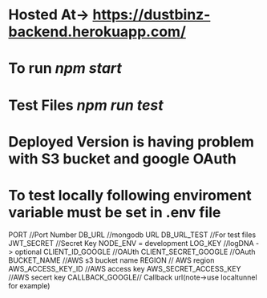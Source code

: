 # Hosted At-> https://dustbinz-backend.herokuapp.com/

# To run _npm start_

# Test Files _npm run test_

# Deployed Version is having problem with S3 bucket and google OAuth

# To test locally following enviroment variable must be set in .env file

PORT //Port Number
DB_URL //mongodb URL
DB_URL_TEST //For test files
JWT_SECRET //Secret Key
NODE_ENV = development
LOG_KEY //logDNA -> optional
CLIENT_ID_GOOGLE //OAUth
CLIENT_SECRET_GOOGLE //OAuth
BUCKET_NAME //AWS s3 bucket name
REGION // AWS region
AWS_ACCESS_KEY_ID //AWS access key
AWS_SECRET_ACCESS_KEY //AWS secert key
CALLBACK_GOOGLE// Callback url(note->use localtunnel for example)
